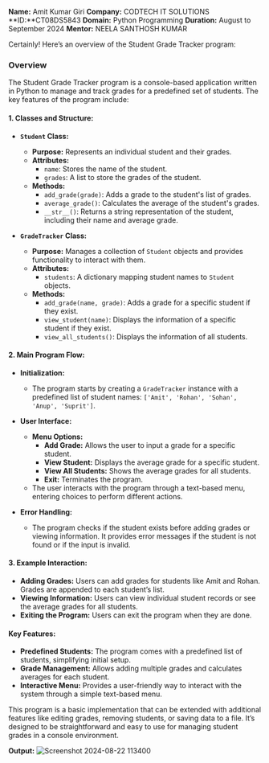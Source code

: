 **Name:** Amit Kumar Giri
**Company:** CODTECH IT SOLUTIONS
**ID:**CT08DS5843
**Domain:** Python Programming
**Duration:** August to September 2024
**Mentor:** NEELA SANTHOSH KUMAR

Certainly! Here’s an overview of the Student Grade Tracker program:

### **Overview**

The Student Grade Tracker program is a console-based application written in Python to manage and track grades for a predefined set of students. The key features of the program include:

#### **1. Classes and Structure:**

- **`Student` Class:**
  - **Purpose:** Represents an individual student and their grades.
  - **Attributes:**
    - `name`: Stores the name of the student.
    - `grades`: A list to store the grades of the student.
  - **Methods:**
    - `add_grade(grade)`: Adds a grade to the student's list of grades.
    - `average_grade()`: Calculates the average of the student's grades.
    - `__str__()`: Returns a string representation of the student, including their name and average grade.

- **`GradeTracker` Class:**
  - **Purpose:** Manages a collection of `Student` objects and provides functionality to interact with them.
  - **Attributes:**
    - `students`: A dictionary mapping student names to `Student` objects.
  - **Methods:**
    - `add_grade(name, grade)`: Adds a grade for a specific student if they exist.
    - `view_student(name)`: Displays the information of a specific student if they exist.
    - `view_all_students()`: Displays the information of all students.

#### **2. Main Program Flow:**

- **Initialization:**
  - The program starts by creating a `GradeTracker` instance with a predefined list of student names: `['Amit', 'Rohan', 'Sohan', 'Anup', 'Suprit']`.

- **User Interface:**
  - **Menu Options:**
    - **Add Grade:** Allows the user to input a grade for a specific student.
    - **View Student:** Displays the average grade for a specific student.
    - **View All Students:** Shows the average grades for all students.
    - **Exit:** Terminates the program.
  - The user interacts with the program through a text-based menu, entering choices to perform different actions.

- **Error Handling:**
  - The program checks if the student exists before adding grades or viewing information. It provides error messages if the student is not found or if the input is invalid.

#### **3. Example Interaction:**

- **Adding Grades:** Users can add grades for students like Amit and Rohan. Grades are appended to each student’s list.
- **Viewing Information:** Users can view individual student records or see the average grades for all students.
- **Exiting the Program:** Users can exit the program when they are done.

#### **Key Features:**

- **Predefined Students:** The program comes with a predefined list of students, simplifying initial setup.
- **Grade Management:** Allows adding multiple grades and calculates averages for each student.
- **Interactive Menu:** Provides a user-friendly way to interact with the system through a simple text-based menu.

This program is a basic implementation that can be extended with additional features like editing grades, removing students, or saving data to a file. It’s designed to be straightforward and easy to use for managing student grades in a console environment.

**Output:**
![Screenshot 2024-08-22 113400](https://github.com/user-attachments/assets/3ebf4c07-b90e-45d8-9626-1b2fdc9f1428)
